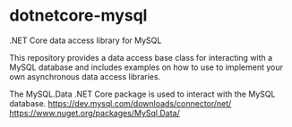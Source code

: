 # dotnetcore-mysql
.NET Core data access library for MySQL

This repository provides a data access base class for interacting with a MySQL database and includes examples on how to use to implement your own asynchronous data access libraries.

The MySQL.Data .NET Core package is used to interact with the MySQL database.
https://dev.mysql.com/downloads/connector/net/
https://www.nuget.org/packages/MySql.Data/